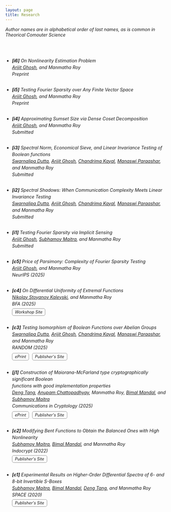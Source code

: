 ```yaml
---
layout: page
title: Research
---
```

<style>
.publications-list {
  list-style-type: decimal;
  padding-left: 1.5em; /* ensures numbers don't overlap with text */
}
</style>

<em>Author names are in alphabetical order of last names, as is common in Theorical Comouter Science <em>

<br>
<br>

<ul class="publications-list" style="line-height: 1.5; list-style-type: disc;">

  <li style="margin-bottom: 2em;">
    <strong>[i6]</strong> On Nonlinearity Estimation Problem<br>
    <a href="https://sites.google.com/site/homepagearijitghosh/" target="_blank">Arijit Ghosh</a>, and Manmatha Roy<br>
    <em>Preprint</em><br>
  </li>

  <li style="margin-bottom: 2em;">
    <strong>[i5]</strong> Testing Fourier Sparsity over Any Finite Vector Space<br>
    <a href="https://sites.google.com/site/homepagearijitghosh/" target="_blank">Arijit Ghosh</a>, and Manmatha Roy<br>
    <em>Preprint</em><br>
  </li>

  <li style="margin-bottom: 2em;">
    <strong>[i4]</strong> Approximating Sumset Size via Dense Coset Decomposition<br>
    <a href="https://sites.google.com/site/homepagearijitghosh/" target="_blank">Arijit Ghosh</a>, and Manmatha Roy<br>
    <em>Submitted</em><br>
  </li>

  <li style="margin-bottom: 2em;">
    <strong>[i3]</strong> Spectral Norm, Economical Sieve, and Linear Invariance Testing of Boolean functions<br>
    <a href="https://dblp.org/pid/381/1534.html" target="_blank">Swarnalipa Dutta</a>, 
    <a href="https://sites.google.com/site/homepagearijitghosh/" target="_blank">Arijit Ghosh</a>, 
    <a href="https://dblp.org/pid/289/0079.html" target="_blank">Chandrima Kayal</a>, 
    <a href="https://sites.google.com/view/manaswi-paraashar/home" target="_blank">Manaswi Paraashar</a>, 
    and Manmatha Roy<br>
    <em>Submitted</em><br>
  </li>

  <li style="margin-bottom: 2em;">
    <strong>[i2]</strong> Spectral Shadows: When Communication Complexity Meets Linear Invariance Testing<br>
    <a href="https://dblp.org/pid/381/1534.html" target="_blank">Swarnalipa Dutta</a>, 
    <a href="https://sites.google.com/site/homepagearijitghosh/" target="_blank">Arijit Ghosh</a>, 
    <a href="https://dblp.org/pid/289/0079.html" target="_blank">Chandrima Kayal</a>, 
    <a href="https://sites.google.com/view/manaswi-paraashar/home" target="_blank">Manaswi Paraashar</a>, 
    and Manmatha Roy<br>
    <em>Submitted</em><br>
  </li>

  <li style="margin-bottom: 2em;">
    <strong>[i1]</strong> Testing Fourier Sparsity via Implicit Sensing<br>
    <a href="https://sites.google.com/site/homepagearijitghosh/" target="_blank">Arijit Ghosh</a>, 
    <a href="https://dblp.org/pid/35/4372.html" target="_blank">Subhamoy Maitra</a>, 
    and Manmatha Roy<br>
    <em>Submitted</em><br>
  </li>

  <li style="margin-bottom: 2em;">
    <strong>[c5]</strong> Price of Parsimony: Complexity of Fourier Sparsity Testing<br>
    <a href="https://sites.google.com/site/homepagearijitghosh/" target="_blank">Arijit Ghosh</a>, 
    and Manmatha Roy<br>
    <em>NeurIPS (2025)</em><br>
  </li>

  <li style="margin-bottom: 2em;">
    <strong>[c4]</strong> On Differential Uniformity of Extremal Functions<br>
    <a href="https://org.uib.no/selmer/people/nka041/" target="_blank">Nikolay Stoyanov Kaleyski</a>, 
    and Manmatha Roy<br>
    <em>BFA (2025)</em><br>
    <div style="margin-top:0.5em;">
    <a href="https://boolean.w.uib.no/bfa-2025-accepted-abstracts/" target="_blank" style="padding:3px 8px; border:1px solid #888; border-radius:5px; text-decoration:none; font-size:90%;">Workshop Site</a>
  </div>
  </li>

  <li style="margin-bottom: 2em;">
    <strong>[c3]</strong> Testing Isomorphism of Boolean Functions over Abelian Groups<br>
    <a href="https://dblp.org/pid/381/1534.html" target="_blank">Swarnalipa Dutta</a>, 
    <a href="https://sites.google.com/site/homepagearijitghosh/" target="_blank">Arijit Ghosh</a>, 
    <a href="https://dblp.org/pid/289/0079.html" target="_blank">Chandrima Kayal</a>, 
    <a href="https://sites.google.com/view/manaswi-paraashar/home" target="_blank">Manaswi Paraashar</a>, 
    and Manmatha Roy<br>
    <em>RANDOM (2025)</em><br>
    <div style="margin-top:0.5em;">
    <a href="https://arxiv.org/abs/2507.07654" target="_blank" style="padding:3px 8px; border:1px solid #888; border-radius:5px; text-decoration:none; margin-right:6px; font-size:90%;">ePrint</a>
    <a href="https://drops.dagstuhl.de/entities/document/10.4230/LIPIcs.APPROX/RANDOM.2025.66" target="_blank" style="padding:3px 8px; border:1px solid #888; border-radius:5px; text-decoration:none; font-size:90%;">Publisher's Site</a>
  </div>
  </li>

  <li style="margin-bottom: 2em;">
    <strong>[j1]</strong> Construction of Maiorana-McFarland type cryptographically significant Boolean <br>
    functions with good implementation properties<br>
    <a href="https://dblp.org/pid/38/10309.html" target="_blank">Deng Tang</a>, 
    <a href="https://scholar.google.co.in/citations?user=TIt4ggwAAAAJ&hl=en" target="_blank">Anupam Chattopadhyay</a>, 
    Manmatha Roy, 
    <a href="https://sites.google.com/view/bimal-mandal/home?authuser=0" target="_blank">Bimal Mandal</a>, 
    and <a href="https://dblp.org/pid/35/4372.html" target="_blank">Subhamoy Maitra</a><br>
    <em>Communications in Cryptology (2025)</em><br>
     <div style="margin-top:0.5em;">
    <a href="https://eprint.iacr.org/2023/1970" target="_blank" style="padding:3px 8px; border:1px solid #888; border-radius:5px; text-decoration:none; margin-right:6px; font-size:90%;">ePrint</a>
    <a href="https://cic.iacr.org/p/2/2/15" target="_blank" style="padding:3px 8px; border:1px solid #888; border-radius:5px; text-decoration:none; font-size:90%;">Publisher's Site</a>
  </div>
  </li>

  <li style="margin-bottom: 2em;">
    <strong>[c2]</strong> Modifying Bent Functions to Obtain the Balanced Ones with High Nonlinearity<br>
    <a href="https://dblp.org/pid/35/4372.html" target="_blank">Subhamoy Maitra</a>, 
    <a href="https://sites.google.com/view/bimal-mandal/home?authuser=0" target="_blank">Bimal Mandal</a>, 
    and Manmatha Roy<br>
    <em>Indocrypt (2022)</em><br>
         <div style="margin-top:0.5em;">
    <a href="https://link.springer.com/chapter/10.1007/978-3-031-22912-1_20" target="_blank" style="padding:3px 8px; border:1px solid #888; border-radius:5px; text-decoration:none; font-size:90%;">Publisher's Site</a>
  </div>
  </li>

  <li style="margin-bottom: 2em;">
    <strong>[c1]</strong> Experimental Results on Higher-Order Differential Spectra of 6- and 8-bit Invertible S-Boxes<br>
    <a href="https://dblp.org/pid/35/4372.html" target="_blank">Subhamoy Maitra</a>, 
    <a href="https://sites.google.com/view/bimal-mandal/home?authuser=0" target="_blank">Bimal Mandal</a>, 
    <a href="https://dblp.org/pid/38/10309.html" target="_blank">Deng Tang</a>, 
    and Manmatha Roy<br>
    <em>SPACE (2020)</em><br>
    <div style="margin-top:0.5em;">
    <a href="https://link.springer.com/chapter/10.1007/978-3-030-66626-2_12" target="_blank" style="padding:3px 8px; border:1px solid #888; border-radius:5px; text-decoration:none; font-size:90%;">Publisher's Site</a>
  </div>
  </li>

</ul>



